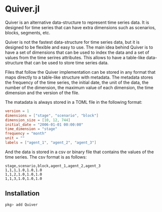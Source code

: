 # Quiver.jl

Quiver is an alternative data-structure to represent time series data. It is designed for time series that can have extra dimensions such as scenarios, blocks, segments, etc.

Quiver is not the fastest data-structure for time series data, but it is designed to be flexible and easy to use. The main idea behind Quiver
is to have a set of dimensions that can be used to index the data and a set of values from the time serires attributes. This allows to have a
table-like data-structure that can be used to store time series data. 

Files that follow the Quiver implementation can be stored in any format that maps directly to a table-like structure with metadata. The metadata stores the frequency of the time series, the initial date, the unit of the data, the number of the dimension, the maximum value of each dimension, the time dimension and the version of the file.

The matadata is always stored in a TOML file in the following format:

```toml
version = 1
dimensions = ["stage", "scenario", "block"]
dimension_size = [10, 12, 744]
initial_date = "2006-01-01 00:00:00"
time_dimension = "stage"
frequency = "month"
unit = ""
labels = ["agent_1", "agent_2", "agent_3"]
```

And the data is stored in a csv or binary file that contains the values of the time series. The csv format is as follows:
```csv
stage,scenario,block,agent_1,agent_2,agent_3
1,1,1,1.0,1.0,1.0
1,1,2,1.0,1.0,1.0
1,1,3,1.0,1.0,1.0
```

## Installation

```julia
pkg> add Quiver
```